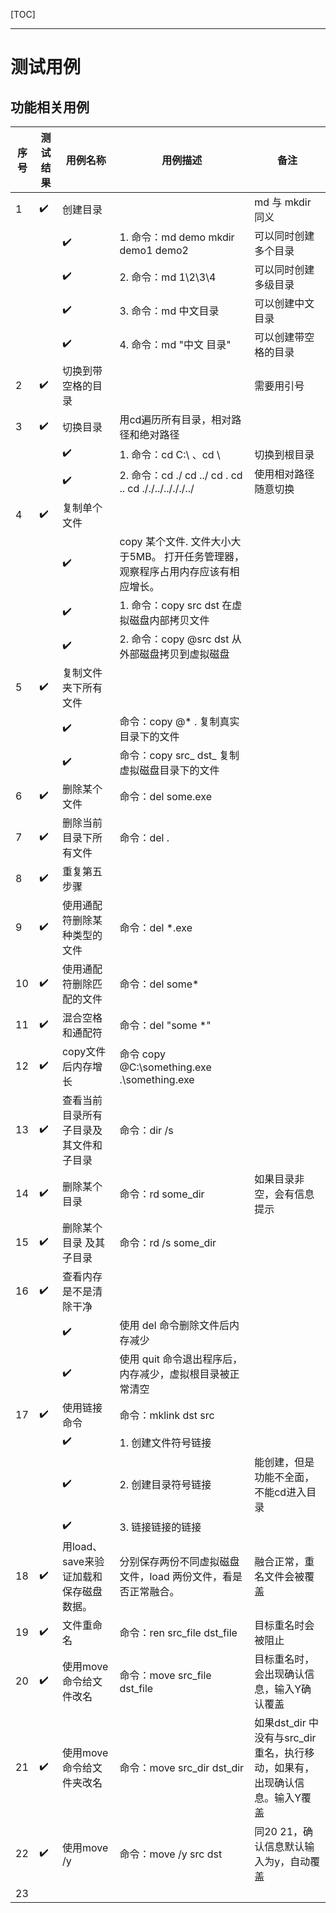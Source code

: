 [TOC]

---

# 测试用例

## 功能相关用例

| 序号 | 测试结果           | 用例名称                               | 用例描述                                                     | 备注                                                         |
| ---- | ------------------ | -------------------------------------- | ------------------------------------------------------------ | ------------------------------------------------------------ |
| 1    | :heavy_check_mark: | 创建目录                               |                                                              | md 与 mkdir 同义                                             |
|      |                    | :heavy_check_mark:                     | 1. 命令：md demo      mkdir demo1 demo2                      | 可以同时创建多个目录                                         |
|      |                    | :heavy_check_mark:                     | 2. 命令：md 1\2\3\4                                          | 可以同时创建多级目录                                         |
|      |                    | :heavy_check_mark:                     | 3. 命令：md 中文目录                                         | 可以创建中文目录                                             |
|      |                    | :heavy_check_mark:                     | 4. 命令：md "中文   目录"                                    | 可以创建带空格的目录                                         |
| 2    | :heavy_check_mark: | 切换到带空格的目录                     |                                                              | 需要用引号                                                   |
| 3    | :heavy_check_mark: | 切换目录                               | 用cd遍历所有目录，相对路径和绝对路径                         |                                                              |
|      |                    | :heavy_check_mark:                     | 1. 命令：cd C:\ 、cd \                                       | 切换到根目录                                                 |
|      |                    | :heavy_check_mark:                     | 2. 命令：cd ./    cd ../    cd .   cd ..   cd ././../../././../ | 使用相对路径随意切换                                         |
| 4    | :heavy_check_mark: | 复制单个文件                           |                                                              |                                                              |
|      |                    | :heavy_check_mark:                     | copy 某个文件. 文件大小大于5MB。 打开任务管理器，观察程序占用内存应该有相应增长。 |                                                              |
|      |                    | :heavy_check_mark:                     | 1. 命令：copy src dst 在虚拟磁盘内部拷贝文件                 |                                                              |
|      |                    | :heavy_check_mark:                     | 2. 命令：copy @src dst 从外部磁盘拷贝到虚拟磁盘              |                                                              |
| 5    | :heavy_check_mark: | 复制文件夹下所有文件                   |                                                              |                                                              |
|      |                    | :heavy_check_mark:                     | 命令：copy @* .    复制真实目录下的文件                      |                                                              |
|      |                    | :heavy_check_mark:                     | 命令：copy src_ dst_   复制虚拟磁盘目录下的文件              |                                                              |
| 6    | :heavy_check_mark: | 删除某个文件                           | 命令：del some.exe                                           |                                                              |
| 7    | :heavy_check_mark: | 删除当前目录下所有文件                 | 命令：del .                                                  |                                                              |
| 8    | :heavy_check_mark: | 重复第五步骤                           |                                                              |                                                              |
| 9    | :heavy_check_mark: | 使用通配符删除某种类型的文件           | 命令：del *.exe                                              |                                                              |
| 10   | :heavy_check_mark: | 使用通配符删除匹配的文件               | 命令：del some*                                              |                                                              |
| 11   | :heavy_check_mark: | 混合空格和通配符                       | 命令：del "some *"                                           |                                                              |
| 12   | :heavy_check_mark: | copy文件后内存增长                     | 命令 copy @C:\something.exe .\something.exe                  |                                                              |
| 13   | :heavy_check_mark: | 查看当前目录所有子目录及其文件和子目录 | 命令：dir /s                                                 |                                                              |
| 14   | :heavy_check_mark: | 删除某个目录                           | 命令：rd some_dir                                            | 如果目录非空，会有信息提示                                   |
| 15   | :heavy_check_mark: | 删除某个目录 及其子目录                | 命令：rd /s some_dir                                         |                                                              |
| 16   | :heavy_check_mark: | 查看内存是不是清除干净                 |                                                              |                                                              |
|      |                    | :heavy_check_mark:                     | 使用 del 命令删除文件后内存减少                              |                                                              |
|      |                    | :heavy_check_mark:                     | 使用 quit 命令退出程序后，内存减少，虚拟根目录被正常清空     |                                                              |
| 17   | :heavy_check_mark: | 使用链接命令                           | 命令：mklink dst src                                         |                                                              |
|      |                    | :heavy_check_mark:                     | 1. 创建文件符号链接                                          |                                                              |
|      |                    | :heavy_check_mark:                     | 2. 创建目录符号链接                                          | 能创建，但是功能不全面，不能cd进入目录                       |
|      |                    | :heavy_check_mark:                     | 3. 链接链接的链接                                            |                                                              |
| 18   | :heavy_check_mark: | 用load、save来验证加载和保存磁盘数据。 | 分别保存两份不同虚拟磁盘文件，load 两份文件，看是否正常融合。 | 融合正常，重名文件会被覆盖                                   |
| 19   | :heavy_check_mark: | 文件重命名                             | 命令：ren src_file dst_file                                  | 目标重名时会被阻止                                           |
| 20   | :heavy_check_mark: | 使用move命令给文件改名                 | 命令：move src_file dst_file                                 | 目标重名时，会出现确认信息，输入Y确认覆盖                    |
| 21   | :heavy_check_mark: | 使用move命令给文件夹改名               | 命令：move src_dir dst_dir                                   | 如果dst_dir 中没有与src_dir重名，执行移动，如果有，出现确认信息。输入Y覆盖 |
| 22   | :heavy_check_mark: | 使用move /y                            | 命令：move /y src dst                                        | 同20 21，确认信息默认输入为y，自动覆盖                       |
| 23   |                    |                                        |                                                              |                                                              |